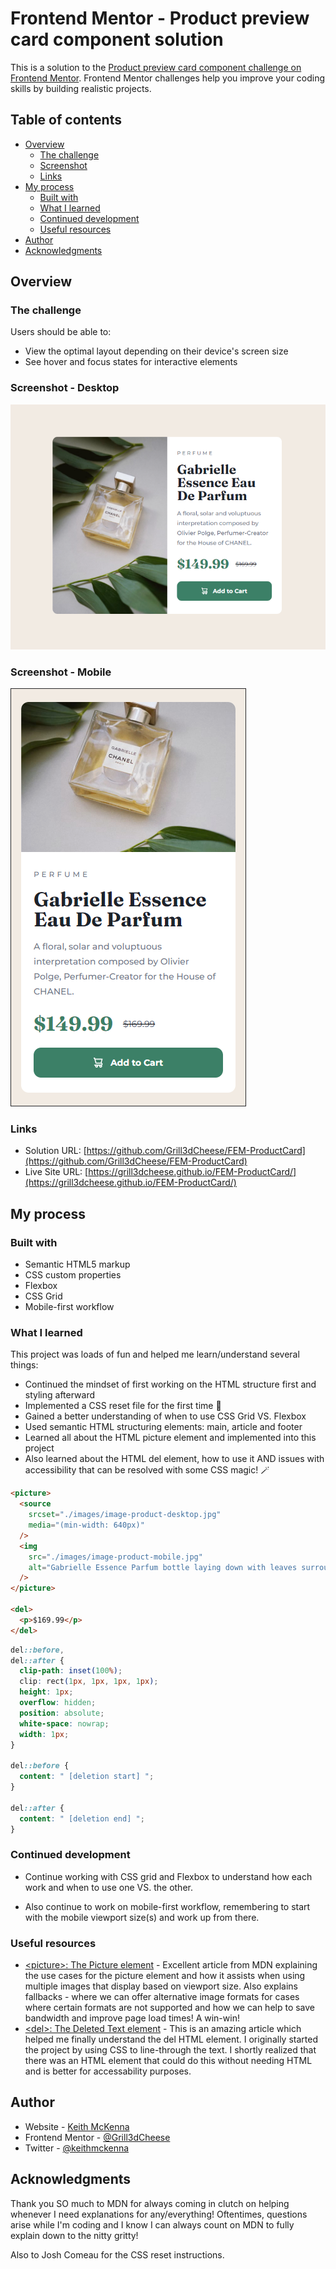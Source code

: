 # Frontend Mentor - Product preview card component solution

This is a solution to the [Product preview card component challenge on Frontend Mentor](https://www.frontendmentor.io/challenges/product-preview-card-component-GO7UmttRfa). Frontend Mentor challenges help you improve your coding skills by building realistic projects.

## Table of contents

- [Overview](#overview)
  - [The challenge](#the-challenge)
  - [Screenshot](#screenshot)
  - [Links](#links)
- [My process](#my-process)
  - [Built with](#built-with)
  - [What I learned](#what-i-learned)
  - [Continued development](#continued-development)
  - [Useful resources](#useful-resources)
- [Author](#author)
- [Acknowledgments](#acknowledgments)

## Overview

### The challenge

Users should be able to:

- View the optimal layout depending on their device's screen size
- See hover and focus states for interactive elements

### Screenshot - Desktop

![](./images/productCardDesktop.png)

### Screenshot - Mobile

![](./images/productCardMobile.png)

### Links

- Solution URL: [https://github.com/Grill3dCheese/FEM-ProductCard](https://github.com/Grill3dCheese/FEM-ProductCard)
- Live Site URL: [https://grill3dcheese.github.io/FEM-ProductCard/](https://grill3dcheese.github.io/FEM-ProductCard/)

## My process

### Built with

- Semantic HTML5 markup
- CSS custom properties
- Flexbox
- CSS Grid
- Mobile-first workflow

### What I learned

This project was loads of fun and helped me learn/understand several things:

- Continued the mindset of first working on the HTML structure first and styling afterward
- Implemented a CSS reset file for the first time 🙌
- Gained a better understanding of when to use CSS Grid VS. Flexbox
- Used semantic HTML structuring elements: main, article and footer
- Learned all about the HTML picture element and implemented into this project
- Also learned about the HTML del element, how to use it AND issues with accessibility that can be resolved with some CSS magic! 🪄

```html
<picture>
  <source
    srcset="./images/image-product-desktop.jpg"
    media="(min-width: 640px)"
  />
  <img
    src="./images/image-product-mobile.jpg"
    alt="Gabrielle Essence Parfum bottle laying down with leaves surrounding"
  />
</picture>

<del>
  <p>$169.99</p>
</del>
```

```css
del::before,
del::after {
  clip-path: inset(100%);
  clip: rect(1px, 1px, 1px, 1px);
  height: 1px;
  overflow: hidden;
  position: absolute;
  white-space: nowrap;
  width: 1px;
}

del::before {
  content: " [deletion start] ";
}

del::after {
  content: " [deletion end] ";
}
```

### Continued development

- Continue working with CSS grid and Flexbox to understand how each work and when to use one VS. the other.

- Also continue to work on mobile-first workflow, remembering to start with the mobile viewport size(s) and work up from there.

### Useful resources

- [&lt;picture&gt;: The Picture element](https://developer.mozilla.org/en-US/docs/Web/HTML/Element/picture) - Excellent article from MDN explaining the use cases for the picture element and how it assists when using multiple images that display based on viewport size. Also explains fallbacks - where we can offer alternative image formats for cases where certain formats are not supported and how we can help to save bandwidth and improve page load times! A win-win!
- [&lt;del&gt;: The Deleted Text element](https://developer.mozilla.org/en-US/docs/Web/HTML/Element/del) - This is an amazing article which helped me finally understand the del HTML element. I originally started the project by using CSS to line-through the text. I shortly realized that there was an HTML element that could do this without needing HTML and is better for accessability purposes.

## Author

- Website - [Keith McKenna](https://www.keithmckenna.com)
- Frontend Mentor - [@Grill3dCheese](https://www.frontendmentor.io/profile/Grill3dCheese)
- Twitter - [@keithmckenna](https://www.twitter.com/keithmckenna)

## Acknowledgments

Thank you SO much to MDN for always coming in clutch on helping whenever I need explanations for any/everything! Oftentimes, questions arise while I'm coding and I know I can always count on MDN to fully explain down to the nitty gritty!

Also to Josh Comeau for the CSS reset instructions.
